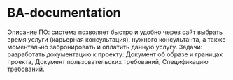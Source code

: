 # BA-documentation
Описание ПО: система позволяет быстро и удобно через сайт выбрать время услуги (карьерная консультация), нужного консультанта, а также моментально забронировать и оплатить данную услугу.
Задачи: разработать документацию к проекту: Документ об образе и границах проекта, Документ пользовательских требований, Спецификацию требований.
